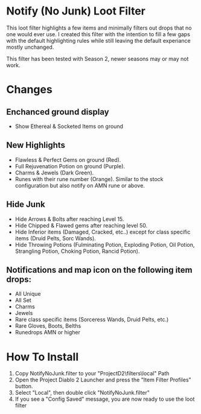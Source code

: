 # Notify (No Junk) Loot Filter
This loot filter highlights a few items and minimally filters out drops that no one would ever use. I created this filter with the intention to fill a few gaps with the default highlighting rules while still leaving the default experiance mostly unchanged.

This filter has been tested with Season 2, newer seasons may or may not work.

# Changes

## Enchanced ground display
* Show Ethereal & Socketed Items on ground

## New Highlights
* Flawless & Perfect Gems on ground (Red).
* Full Rejuvenation Potion on ground (Purple).
* Charms & Jewels (Dark Green).
* Runes with their rune number (Orange). Similar to the stock configuration but also notify on AMN rune or above.

## Hide Junk
* Hide Arrows & Bolts after reaching Level 15.
* Hide Chipped & Flawed gems after reaching level 50.
* Hide Inferior items (Damaged, Cracked, etc..) except for class specific items (Druid Pelts, Sorc Wands).
* Hide Throwing Potions (Fulminating Potion, Exploding Potion, Oil Potion, Strangling Potion, Choking Potion, Rancid Potion).

## Notifications and map icon on the following item drops:
* All Unique
* All Set
* Charms
* Jewels
* Rare class specific items (Sorceress Wands, Druid Pelts, etc.)
* Rare Gloves, Boots, Belths
* Runedrops AMN or higher

# How To Install
1. Copy NotifyNoJunk.filter to your "ProjectD2\filters\local" Path
2. Open the Project Diablo 2 Launcher and press the "Item Filter Profiles" button.
3. Select "Local", then double click "NotifyNoJunk.filter"
4. If you see a "Config Saved" message, you are now ready to use the loot filter
